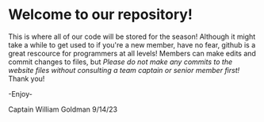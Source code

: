 # Welcome to our repository!
This is where all of our code will be stored for the season! Although it might take a while to get used to if you're a new member, have no fear, github is a great rescource for programmers at all levels! Members can make edits and commit changes to files, but *Please do not make any commits to the website files without consulting a team captain or senior member first!* Thank you!

-Enjoy-

Captain William Goldman 9/14/23
